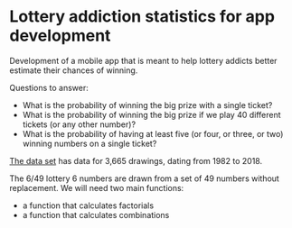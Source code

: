 # Lottery addiction statistics for app development

Development of a mobile app that is meant to help lottery addicts better estimate their chances of winning.

Questions to answer:

- What is the probability of winning the big prize with a single ticket?
- What is the probability of winning the big prize if we play 40 different tickets (or any other number)?
- What is the probability of having at least five (or four, or three, or two) winning numbers on a single ticket?

[The data set](https://www.kaggle.com/datascienceai/lottery-dataset) has data for 3,665 drawings, dating from 1982 to 2018.

The 6/49 lottery 6 numbers are drawn from a set of 49 numbers without replacement. We will need two main functions:
- a function that calculates factorials
- a function that calculates combinations